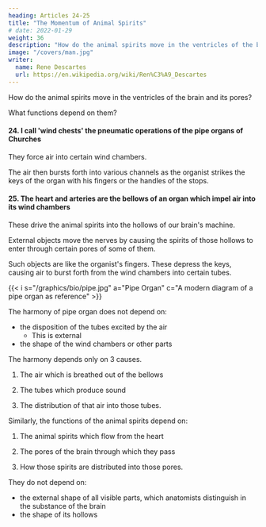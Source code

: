 ```yaml
---
heading: Articles 24-25
title: "The Momentum of Animal Spirits"
# date: 2022-01-29
weight: 36
description: "How do the animal spirits move in the ventricles of the brain and its pores?"
image: "/covers/man.jpg"
writer:
  name: Rene Descartes
  url: https://en.wikipedia.org/wiki/Ren%C3%A9_Descartes
---
```




How do the animal spirits move in the ventricles of the brain and its pores? 

What functions depend on them?


#### 24. I call 'wind chests' the pneumatic operations of the pipe organs of Churches

They force air into certain wind chambers.

<!-- ; which, as I persuade myself, are deservedly called : -->

The air then bursts forth into various channels as the organist strikes the keys of the organ with his fingers or the handles of the stops.


#### 25. The heart and arteries are the bellows of an organ which impel air into its wind chambers

These drive the animal spirits into the hollows of our brain's machine.

External objects move the nerves by causing the spirits of those hollows to enter through certain pores of some of them.

Such objects are like the organist's fingers. These depress the keys, causing air to burst forth from the wind chambers into certain tubes. 

{{< i s="/graphics/bio/pipe.jpg" a="Pipe Organ" c="A modern diagram of a pipe organ as reference" >}}

 <!-- which, according to the various motions with which they -->

The harmony of pipe organ does not depend on:
- the disposition of the tubes excited by the air
  - This is external
- the shape of the wind chambers or other parts

The harmony depends only on 3 causes. 

1. The air which is breathed out of the bellows

2. The tubes which produce sound

3. The distribution of that air into those tubes. 

Similarly, the functions of the animal spirits depend on:

1. The animal spirits which flow from the heart

2. The pores of the brain through which they pass

3. How those spirits are distributed into those pores. 

They do not depend on:
- the external shape of all visible parts, which anatomists distinguish in the substance of the brain
- the shape of its hollows

<!-- So that it is necessary to explain only what is most worthy of note in these three. -->
